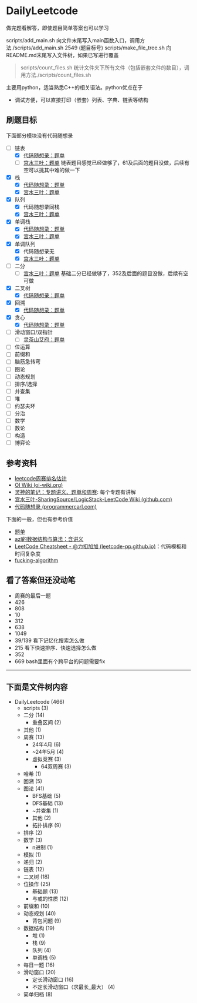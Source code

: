 # DailyLeetcode

做完题看解答，即使题目简单答案也可以学习

scripts/add_main.sh 向文件末尾写入main函数入口，调用方法./scripts/add_main.sh 2549 (题目标号)
scripts/make_file_tree.sh 向README.md末尾写入文件树，如果已写进行覆盖
> scripts/count_files.sh 统计文件夹下所有文件（包括嵌套文件的数目），调用方法./scripts/count_files.sh <PATH>

主要用python，适当熟悉C++的相关语法。python优点在于
- 调试方便，可以直接打印（嵌套）列表、字典、链表等结构

## 刷题目标
下面部分模块没有代码随想录
- [ ] 链表
    - [x] [代码随想录：题单](https://www.programmercarl.com/%E9%93%BE%E8%A1%A8%E7%90%86%E8%AE%BA%E5%9F%BA%E7%A1%80.html#%E9%93%BE%E8%A1%A8%E7%9A%84%E7%B1%BB%E5%9E%8B)
    - [ ] [宫水三叶：题单](https://github.com/SharingSource/LogicStack-LeetCode/wiki/%E9%93%BE%E8%A1%A8) 链表题目感觉已经做够了，61及后面的题目没做，后续有空可以挑其中难的做一下
- [x] 栈
    - [x] [代码随想录：题单](https://www.programmercarl.com/%E6%A0%88%E4%B8%8E%E9%98%9F%E5%88%97%E7%90%86%E8%AE%BA%E5%9F%BA%E7%A1%80.html)
    - [x] [宫水三叶：题单](https://github.com/SharingSource/LogicStack-LeetCode/wiki/%E6%A0%88)
- [x] 队列
    - [x] 代码随想录同栈
    - [x] [宫水三叶：题单](https://github.com/SharingSource/LogicStack-LeetCode/wiki/%E9%98%9F%E5%88%97)
- [x] 单调栈
    - [x] [代码随想录：题单](https://programmercarl.com/0739.%E6%AF%8F%E6%97%A5%E6%B8%A9%E5%BA%A6.html#%E7%AE%97%E6%B3%95%E5%85%AC%E5%BC%80%E8%AF%BE)
    - [x] [宫水三叶：题单](https://github.com/SharingSource/LogicStack-LeetCode/wiki/%E5%8D%95%E8%B0%83%E6%A0%88)
- [x] 单调队列
    - [x] 代码随想录无
    - [x] [宫水三叶：题单](https://github.com/SharingSource/LogicStack-LeetCode/wiki/%E5%8D%95%E8%B0%83%E9%98%9F%E5%88%97)
- [ ] 二分 
    - [ ] [宫水三叶：题单](https://github.com/SharingSource/LogicStack-LeetCode/wiki/%E4%BA%8C%E5%88%86) 基础二分已经做够了，352及后面的题目没做，后续有空可做
- [x] 二叉树 
    - [x] [代码随想录：题单](https://programmercarl.com/%E4%BA%8C%E5%8F%89%E6%A0%91%E7%90%86%E8%AE%BA%E5%9F%BA%E7%A1%80.html)
- [x] 回溯 
    - [x] [代码随想录：题单](https://programmercarl.com/%E5%9B%9E%E6%BA%AF%E7%AE%97%E6%B3%95%E7%90%86%E8%AE%BA%E5%9F%BA%E7%A1%80.html#%E9%A2%98%E7%9B%AE%E5%88%86%E7%B1%BB)
- [x] 贪心
    - [x] [代码随想录：题单](https://programmercarl.com/%E8%B4%AA%E5%BF%83%E7%AE%97%E6%B3%95%E7%90%86%E8%AE%BA%E5%9F%BA%E7%A1%80.html#%E7%AE%97%E6%B3%95%E5%85%AC%E5%BC%80%E8%AF%BE)

- [ ] 滑动窗口/双指针
    - [ ] [灵茶山艾府：题单](https://leetcode.cn/circle/discuss/0viNMK/)
- [ ] 位运算
- [ ] 前缀和
- [ ] 脑筋急转弯
- [ ] 图论
- [ ] 动态规划
- [ ] 排序/选择
- [ ] 并查集
- [ ] 堆
- [ ] 约瑟夫环
- [ ] 分治
- [ ] 数学
- [ ] 数论
- [ ] 构造
- [ ] 博弈论

## 参考资料
- [leetcode周赛排名估计](https://lccn.lbao.site)
- [OI Wiki (oi-wiki.org)](https://oi-wiki.org/ds/monotonous-stack/)
- [灵神的笔记：专题讲义、题单和周赛](https://github.com/EndlessCheng): 每个专题有讲解
- [宫水三叶-SharingSource/LogicStack-LeetCode Wiki (github.com)](https://github.com/SharingSource/LogicStack-LeetCode/wiki/记忆化搜索)
- [代码随想录 (programmercarl.com)](htntps://www.programmercarl.com/动态规划理论基础.html#算法公开课)

下面的一般，但也有参考价值
- [题单](https://github.com/doocs/leetcode?tab=readme-ov-file)
- [azl的数据结构与算法：含讲义](https://github.com/azl397985856/leetcode/blob/master/thinkings/dynamic-programming.md)
- [LeetCode Cheatsheet - @力扣加加 (leetcode-pp.github.io)](https://leetcode-pp.github.io/leetcode-cheat/?tab=solution-template)：代码模板和时间复杂度
- [fucking-algorithm](https://github.com/labuladong/fucking-algorithm/tree/master/%E5%8A%A8%E6%80%81%E8%A7%84%E5%88%92%E7%B3%BB%E5%88%97)

## 看了答案但还没动笔
- 周赛的最后一题
- 426
- 808
- 10
- 312
- 638
- 1049
- 39/139 看下记忆化搜索怎么做
- 215 看下快速排序、快速选择怎么做
- 352
- 669
bash里面有个跨平台的问题需要fix

------------------------
下面是文件树内容
------------------------
- DailyLeetcode (466)
    - scripts (3)
    - 二分 (14)
        - 重叠区间 (2)
    - 其他 (1)
    - 周赛 (13)
        - 24年4月 (6)
        - ~24年5月 (4)
        - 虚拟竞赛 (3)
            - 64双周赛 (3)
    - 哈希 (1)
    - 回溯 (5)
    - 图论 (41)
        - BFS基础 (5)
        - DFS基础 (13)
        - ~并查集 (1)
        - 其他 (2)
        - 拓扑排序 (9)
    - 排序 (2)
    - 数学 (3)
        - n进制 (1)
    - 模拟 (1)
    - 递归 (2)
    - 链表 (12)
    - 二叉树 (18)
    - 位操作 (25)
        - 基础题 (13)
        - 与或的性质 (12)
    - 前缀和 (10)
    - 动态规划 (40)
        - 背包问题 (9)
    - 数据结构 (19)
        - 堆 (1)
        - 栈 (9)
        - 队列 (4)
        - 单调栈 (5)
    - 每日一题 (16)
    - 滑动窗口 (20)
        - 定长滑动窗口 (16)
        - 不定长滑动窗口（求最长_最大） (4)
    - 简单归档 (8)

